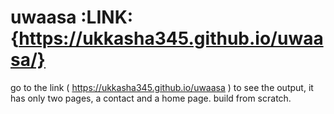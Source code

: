 # uwaasa :LINK:{https://ukkasha345.github.io/uwaasa/}

go to the link ( https://ukkasha345.github.io/uwaasa ) to see the output, it has only two pages, a contact and a home page. build from scratch.
